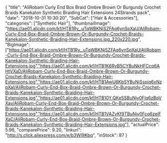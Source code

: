 {
	"title": "AliRobam Curly End Box Braid Ombre Brown Or Burgundy Crochet Braids Kanekalon Synthetic Braiding Hair Extensions 24Strands pack",
	"date": "2018-10-31 10:30:20",
	"SubCat": ["Hair & Accessories"],
	"categories": ["Synthetic Hair"],
	"thumbnailImage": "https://ae01.alicdn.com/kf/HTB1Ry_.uTqWBKNjSZFAq6ynSpXaU/AliRobam-Curly-End-Box-Braid-Ombre-Brown-Or-Burgundy-Crochet-Braids-Kanekalon-Synthetic-Braiding-Hair-Extensions.jpg_220x220.jpg",
	"BigImage": ["https://ae01.alicdn.com/kf/HTB1Ry_.uTqWBKNjSZFAq6ynSpXaU/AliRobam-Curly-End-Box-Braid-Ombre-Brown-Or-Burgundy-Crochet-Braids-Kanekalon-Synthetic-Braiding-Hair-Extensions.jpg","https://ae01.alicdn.com/kf/HTB1K6RyB5CYBuNkHFCcq6AHtVXaD/AliRobam-Curly-End-Box-Braid-Ombre-Brown-Or-Burgundy-Crochet-Braids-Kanekalon-Synthetic-Braiding-Hair-Extensions.jpg","https://ae01.alicdn.com/kf/HTB1AwU6KbSYBuNjSspiq6xNzpXaI/AliRobam-Curly-End-Box-Braid-Ombre-Brown-Or-Burgundy-Crochet-Braids-Kanekalon-Synthetic-Braiding-Hair-Extensions.jpg","https://ae01.alicdn.com/kf/HTB10Y.QKeSSBuNjy0Flq6zBpVXav/AliRobam-Curly-End-Box-Braid-Ombre-Brown-Or-Burgundy-Crochet-Braids-Kanekalon-Synthetic-Braiding-Hair-Extensions.jpg","https://ae01.alicdn.com/kf/HTB1VAZyKf9TBuNjy0Fcq6zeiFXaC/AliRobam-Curly-End-Box-Braid-Ombre-Brown-Or-Burgundy-Crochet-Braids-Kanekalon-Synthetic-Braiding-Hair-Extensions.jpg"],
	"actualPrice": 5.98,
	"comparePrice": 9.20,
	"linkurl": "http://s.click.aliexpress.com/e/b3WI9Kbq",
	"inStock": 87
}
